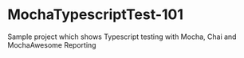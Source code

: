 # MochaTypescriptTest-101
Sample project which shows Typescript testing with Mocha, Chai and MochaAwesome Reporting
